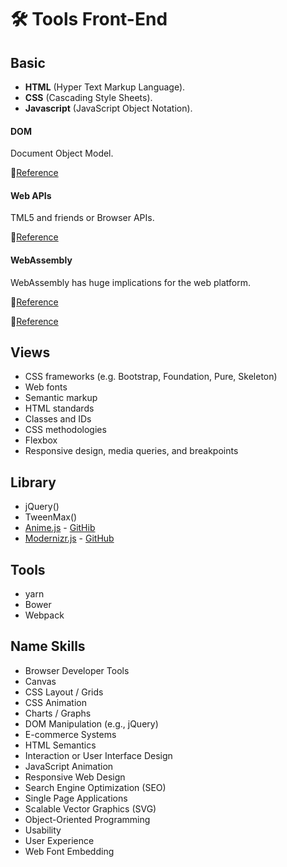 # 🛠 Tools Front-End

## Basic
* **HTML** (Hyper Text Markup Language).
* **CSS** (Cascading Style Sheets).
* **Javascript** (JavaScript Object Notation).

#### DOM
Document Object Model.

📌[Reference](https://dom.spec.whatwg.org/)


#### Web APIs
TML5 and friends or Browser APIs.

📌[Reference](https://developer.mozilla.org/en-US/docs/Web/API)

#### WebAssembly
WebAssembly has huge implications for the web platform.

📌[Reference](http://webassembly.org/)

📌[Reference](https://developer.mozilla.org/en-US/docs/WebAssembly)

## Views
* CSS frameworks (e.g. Bootstrap, Foundation, Pure, Skeleton)
* Web fonts
* Semantic markup
* HTML standards
* Classes and IDs
* CSS methodologies
* Flexbox
* Responsive design, media queries, and breakpoints

## Library
* jQuery()
* TweenMax()
* [Anime.js](http://animejs.com/) - [GitHib](https://github.com/juliangarnier/anime)
* [Modernizr.js](https://modernizr.com/) - [GitHub](https://github.com/Modernizr/Modernizr)

## Tools
* yarn
* Bower
* Webpack

## Name Skills
* Browser Developer Tools
* Canvas
* CSS Layout / Grids
* CSS Animation
* Charts / Graphs
* DOM Manipulation (e.g., jQuery)
* E-commerce Systems
* HTML Semantics
* Interaction or User Interface Design
* JavaScript Animation
* Responsive Web Design
* Search Engine Optimization (SEO)
* Single Page Applications
* Scalable Vector Graphics (SVG)
* Object-Oriented Programming
* Usability
* User Experience
* Web Font Embedding
